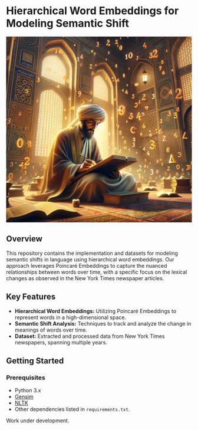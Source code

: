 # Hierarchical Word Embeddings for Modeling Semantic Shift

![Diachronic Word Embeddings](images/bg-khawarizmi.png)

## Overview
This repository contains the implementation and datasets for modeling semantic shifts in language using hierarchical word embeddings. Our approach leverages Poincaré Embeddings to capture the nuanced relationships between words over time, with a specific focus on the lexical changes as observed in the New York Times newspaper articles.

## Key Features
- **Hierarchical Word Embeddings:** Utilizing Poincaré Embeddings to represent words in a high-dimensional space.
- **Semantic Shift Analysis:** Techniques to track and analyze the change in meanings of words over time.
- **Dataset:** Extracted and processed data from New York Times newspapers, spanning multiple years.

## Getting Started
### Prerequisites
- Python 3.x
- [Gensim](https://radimrehurek.com/gensim/)
- [NLTK](https://www.nltk.org/)
- Other dependencies listed in `requirements.txt`.

Work under development.

